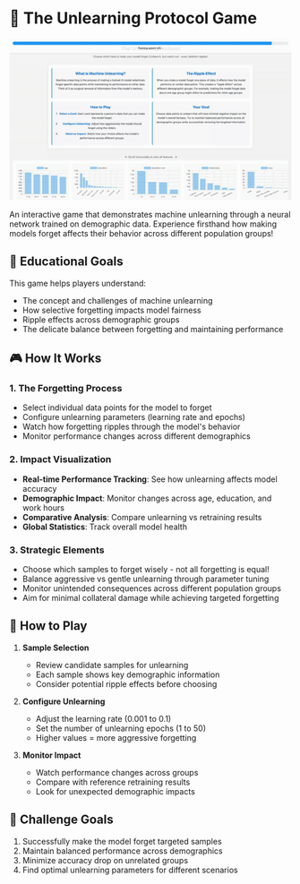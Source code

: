 # 🧠 The Unlearning Protocol Game
![demo-unlearning](/assets/unlearn_demo.gif)

An interactive game that demonstrates machine unlearning through a neural network trained on demographic data. Experience firsthand how making models forget affects their behavior across different population groups!

## 🎯 Educational Goals
This game helps players understand:
- The concept and challenges of machine unlearning
- How selective forgetting impacts model fairness
- Ripple effects across demographic groups
- The delicate balance between forgetting and maintaining performance

## 🎮 How It Works

### 1. The Forgetting Process
- Select individual data points for the model to forget
- Configure unlearning parameters (learning rate and epochs)
- Watch how forgetting ripples through the model's behavior
- Monitor performance changes across different demographics

### 2. Impact Visualization
- **Real-time Performance Tracking**: See how unlearning affects model accuracy
- **Demographic Impact**: Monitor changes across age, education, and work hours
- **Comparative Analysis**: Compare unlearning vs retraining results
- **Global Statistics**: Track overall model health

### 3. Strategic Elements
- Choose which samples to forget wisely - not all forgetting is equal!
- Balance aggressive vs gentle unlearning through parameter tuning
- Monitor unintended consequences across different population groups
- Aim for minimal collateral damage while achieving targeted forgetting

## 🎲 How to Play

1. **Sample Selection**
   - Review candidate samples for unlearning
   - Each sample shows key demographic information
   - Consider potential ripple effects before choosing

2. **Configure Unlearning**
   - Adjust the learning rate (0.001 to 0.1)
   - Set the number of unlearning epochs (1 to 50)
   - Higher values = more aggressive forgetting

3. **Monitor Impact**
   - Watch performance changes across groups
   - Compare with reference retraining results
   - Look for unexpected demographic impacts

## 🎯 Challenge Goals
1. Successfully make the model forget targeted samples
2. Maintain balanced performance across demographics
3. Minimize accuracy drop on unrelated groups
4. Find optimal unlearning parameters for different scenarios
